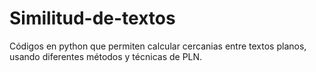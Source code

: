 # Similitud-de-textos
Códigos en python que permiten calcular cercanias entre textos planos, usando diferentes métodos y técnicas de PLN.
